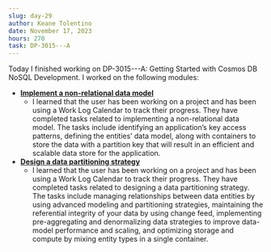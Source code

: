```yaml
---
slug: day-29
author: Keane Tolentino
date: November 17, 2023
hours: 270
task: DP-3015---A
---
```


Today I finished working on DP-3015---A: Getting Started with Cosmos DB NoSQL Development. I worked on the following modules:

- **[Implement a non-relational data model](https://learn.microsoft.com/en-us/training/modules/implement-non-relational-data-model/)**
  - I learned that the user has been working on a project and has been using a Work Log Calendar to track their progress. They have completed tasks related to implementing a non-relational data model. The tasks include identifying an application’s key access patterns, defining the entities’ data model, along with containers to store the data with a partition key that will result in an efficient and scalable data store for the application.
- **[Design a data partitioning strategy](https://learn.microsoft.com/en-us/training/modules/design-data-partitioning-strategy/)**
  - I learned that the user has been working on a project and has been using a Work Log Calendar to track their progress. They have completed tasks related to designing a data partitioning strategy. The tasks include managing relationships between data entities by using advanced modeling and partitioning strategies, maintaining the referential integrity of your data by using change feed, implementing pre-aggregating and denormalizing data strategies to improve data-model performance and scaling, and optimizing storage and compute by mixing entity types in a single container.
